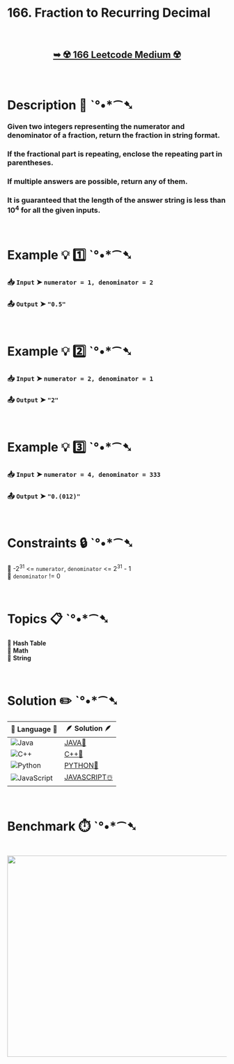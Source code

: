 # 166. Fraction to Recurring Decimal

</br>

<h2 align="center"> 

<a href="https://leetcode.com/problems/fraction-to-recurring-decimal/description/?envType=daily-question&envId=2025-09-24"><strong>➥ ☢️ 166 Leetcode Medium ☢️ </strong></a>
</h2>

</br>

# Description 📜 ˋ°•*⁀➷

### Given two integers representing the numerator and denominator of a fraction, return the fraction in string format.

### If the fractional part is repeating, enclose the repeating part in parentheses.

### If multiple answers are possible, return any of them.

### It is guaranteed that the length of the answer string is less than 10<sup>4</sup> for all the given inputs.

</br>

# Example 💡 1️⃣ ˋ°•*⁀➷

  ### 📥 `Input`  ➤ `numerator = 1, denominator = 2`

  ### 📤 `Output`  ➤ `"0.5"`

</br>

# Example 💡 2️⃣ ˋ°•*⁀➷

  ### 📥 `Input`  ➤ `numerator = 2, denominator = 1`

  ### 📤 `Output`  ➤ `"2"`

</br>

# Example 💡 3️⃣ ˋ°•*⁀➷

  ### 📥 `Input`  ➤ `numerator = 4, denominator = 333`

  ### 📤 `Output`  ➤ `"0.(012)"`

</br>

# Constraints 🔒 ˋ°•*⁀➷

🔹 -2<sup>31</sup> <= `numerator`, `denominator` <= 2<sup>31</sup> - 1 </br>
🔹 `denominator` != 0 </br>

</br>

# Topics 📋 ˋ°•*⁀➷

🔸 **Hash Table** </br>
🔸 **Math** </br>
🔸 **String** </br>

</br>

# Solution ✏️ ˋ°•*⁀➷

| 📒 Language 📒  | 🪶 Solution 🪶 |
| ------------- | ------------- |
|  ![Java](https://img.shields.io/badge/java-%23ED8B00.svg?style=for-the-badge&logo=openjdk&logoColor=white)  | [JAVA🍁]() |
|  ![C++](https://img.shields.io/badge/c++-%2300599C.svg?style=for-the-badge&logo=c%2B%2B&logoColor=white)  | [C++🎲]()  |
|  ![Python](https://img.shields.io/badge/python-3670A0?style=for-the-badge&logo=python&logoColor=ffdd54)    | [PYTHON🍰]() |
| ![JavaScript](https://img.shields.io/badge/javascript-%23323330.svg?style=for-the-badge&logo=javascript&logoColor=%23F7DF1E)   | [JAVASCRIPT☃️]() |

</br>

# Benchmark ⏱️ ˋ°•*⁀➷

<h1  align="center" >

<img src ="" width = "700px" height="462px" />

</h1>
